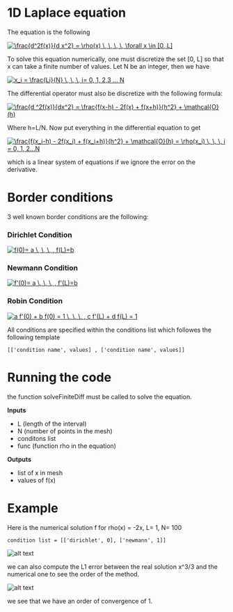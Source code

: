 # 1D Laplace equation

The equation is the following

<a href="https://www.codecogs.com/eqnedit.php?latex=\frac{d^2f(x)}{d&space;x^2}&space;=&space;\rho(x)&space;\,&space;\,&space;\,&space;\,&space;\forall&space;x&space;\in&space;[0,&space;L]" target="_blank"><img src="https://latex.codecogs.com/gif.latex?\frac{d^2f(x)}{d&space;x^2}&space;=&space;\rho(x)&space;\,&space;\,&space;\,&space;\,&space;\forall&space;x&space;\in&space;[0,&space;L]" title="\frac{d^2f(x)}{d x^2} = \rho(x) \, \, \, \, \forall x \in [0, L]" /></a>

To solve this equation numerically, one must discretize the set [0, L] so that x can take a finite number of values. Let N be an integer, then we have

<a href="https://www.codecogs.com/eqnedit.php?latex=x_i&space;=&space;\frac{L}{N}&space;\,&space;\,&space;\,&space;i=&space;0,&space;1,&space;2,3&space;...&space;N" target="_blank"><img src="https://latex.codecogs.com/gif.latex?x_i&space;=&space;\frac{Li}{N}&space;\,&space;\,&space;\,&space;i=&space;0,&space;1,&space;2,3&space;...&space;N" title="x_i = \frac{Li}{N} \, \, \, i= 0, 1, 2,3 ... N" /></a>

The differential operator must also be discretize with the following formula:

<a href="https://www.codecogs.com/eqnedit.php?latex=\frac{d&space;^2f(x)}{dx^2}&space;=&space;\frac{f(x-h)&space;-&space;2f(x)&space;&plus;&space;f(x&plus;h)}{h^2}&space;&plus;&space;\mathcal{O}(h)" target="_blank"><img src="https://latex.codecogs.com/gif.latex?\frac{d&space;^2f(x)}{dx^2}&space;=&space;\frac{f(x-h)&space;-&space;2f(x)&space;&plus;&space;f(x&plus;h)}{h^2}&space;&plus;&space;\mathcal{O}(h)" title="\frac{d ^2f(x)}{dx^2} = \frac{f(x-h) - 2f(x) + f(x+h)}{h^2} + \mathcal{O}(h)" /></a>

Where h=L/N. Now put everything in the differential equation to get

<a href="https://www.codecogs.com/eqnedit.php?latex=\frac{f(x_i-h)&space;-&space;2f(x_i)&space;&plus;&space;f(x_i&plus;h)}{h^2}&space;&plus;&space;\mathcal{O}(h)&space;=&space;\rho(x_i)&space;\,&space;\,&space;\,&space;i&space;=&space;0,&space;1,&space;2...N" target="_blank"><img src="https://latex.codecogs.com/gif.latex?\frac{f(x_i-h)&space;-&space;2f(x_i)&space;&plus;&space;f(x_i&plus;h)}{h^2}&space;&plus;&space;\mathcal{O}(h)&space;=&space;\rho(x_i)&space;\,&space;\,&space;\,&space;i&space;=&space;0,&space;1,&space;2...N" title="\frac{f(x_i-h) - 2f(x_i) + f(x_i+h)}{h^2} + \mathcal{O}(h) = \rho(x_i) \, \, \, i = 0, 1, 2...N" /></a>

which is a linear system of equations if we ignore the error on the derivative.

# Border conditions
3 well known border conditions are the following:

### Dirichlet Condition

<a href="https://www.codecogs.com/eqnedit.php?latex=f(0)=&space;a&space;\,&space;\,&space;\,&space;,&space;f(L)=b" target="_blank"><img src="https://latex.codecogs.com/gif.latex?f(0)=&space;a&space;\,&space;\,&space;\,&space;,&space;f(L)=b" title="f(0)= a \, \, \, , f(L)=b" /></a>

### Newmann Condition

<a href="https://www.codecogs.com/eqnedit.php?latex=f'(0)=&space;a&space;\,&space;\,&space;\,&space;,&space;f'(L)=b" target="_blank"><img src="https://latex.codecogs.com/gif.latex?f'(0)=&space;a&space;\,&space;\,&space;\,&space;,&space;f'(L)=b" title="f'(0)= a \, \, \, , f'(L)=b" /></a>

### Robin Condition

<a href="https://www.codecogs.com/eqnedit.php?latex=a&space;f'(0)&space;&plus;&space;b&space;f(0)&space;=&space;1&space;\,&space;\,&space;\,&space;,&space;c&space;f'(1)&space;&plus;&space;d&space;f(1)&space;=&space;1" target="_blank"><img src="https://latex.codecogs.com/gif.latex?a&space;f'(0)&space;&plus;&space;b&space;f(0)&space;=&space;1&space;\,&space;\,&space;\,&space;,&space;c&space;f'(L)&space;&plus;&space;d&space;f(L)&space;=&space;1" title="a f'(0) + b f(0) = 1 \, \, \, , c f'(L) + d f(L) = 1" /></a>

All conditions are specified within the conditions list which followes the following template

``` [['condition name', values] , ['condition name', values]] ```

# Running the code
the function solveFiniteDiff must be called to solve the equation.

__Inputs__
- L      (length of the interval)
- N      (number of points in the mesh)
- conditons list
- func   (function rho in the equation)

__Outputs__
- list of x in mesh
- values of f(x)

# Example
Here is the numerical solution f for rho(x) = -2x, L= 1, N= 100

```condition list = [['dirichlet', 0], ['newmann', 1]]```

![alt text](../../images/finite_diff/sol_1d_laplace.png)

we can also compute the L1 error between the real solution x^3/3 and the numerical one to see the order of the method.

![alt text](../../images/finite_diff/error_1d_laplace.png)

we see that we have an order of convergence of 1.